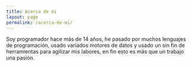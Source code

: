 ```yaml
---
title: Acerca de mi
layout: page
permalink: /acerca-de-mi/
---
```


Soy programador hace más de 14 años, he pasado por muchos lenguajes de programación, usado variados motores de datos y usado un sin fin de herramientas para agilizar mis labores, en fin esto es más que un trabajo una pasión.